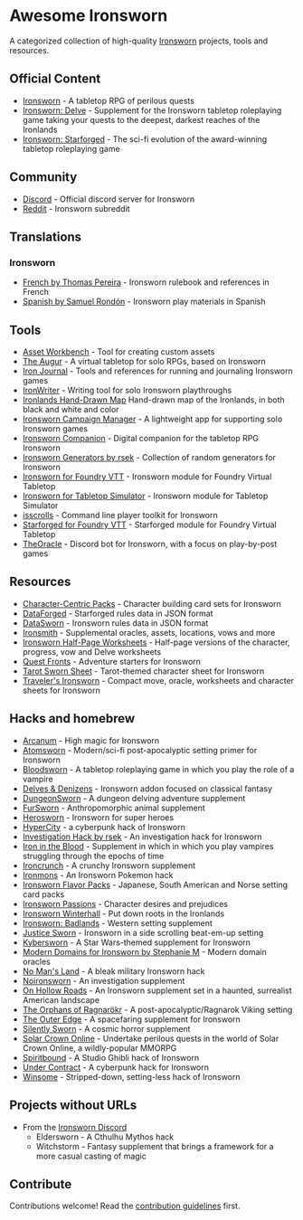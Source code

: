 # Awesome Ironsworn

A categorized collection of high-quality [Ironsworn](https://www.ironswornrpg.com/) projects, tools and resources.

## Official Content

* [Ironsworn](https://www.ironswornrpg.com/) - A tabletop RPG of perilous quests
* [Ironsworn: Delve](https://shawn-tomkin.itch.io/ironsworn-delve) - Supplement for the Ironsworn tabletop roleplaying game taking your quests to the deepest, darkest reaches of the Ironlands
* [Ironsworn: Starforged](https://www.kickstarter.com/projects/shawntomkin/ironsworn-starforged) -  The sci-fi evolution of the award-winning tabletop roleplaying game

## Community

* [Discord](https://discord.gg/8bRuZwK) - Official discord server for Ironsworn
* [Reddit](https://www.reddit.com/r/Ironsworn/) - Ironsworn subreddit

## Translations

### Ironsworn

* [French by Thomas Pereira](http://ironsworn.pbta.fr/) - Ironsworn rulebook and references in French
* [Spanish by Samuel Rondón](https://www.patreon.com/posts/ironsworn-in-34784503) - Ironsworn play materials in Spanish

## Tools

* [Asset Workbench](https://effortlessmountain.github.io/ironsworn-asset-workbench/) - Tool for creating custom assets 
* [The Augur](https://the-augur.itch.io/theaugur) - A virtual tabletop for solo RPGs, based on Ironsworn
* [Iron Journal](https://nboughton.uk/apps/ironsworn-campaign/) - Tools and references for running and journaling Ironsworn games
* [IronWriter](https://github.com/SHiLLySiT/IronWriter/blob/master/readme.md) - Writing tool for solo Ironsworn playthroughs
* [Ironlands Hand-Drawn Map](https://notofthisworld.itch.io/ironlands-map) Hand-drawn map of the Ironlands, in both black and white and color
* [Ironsworn Campaign Manager](https://nboughton.uk/apps/ironsworn-campaign/) - A lightweight app for supporting solo Ironsworn games
* [Ironsworn Companion](https://gcoulby.github.io/IronswornCompanion/) - Digital companion for the tabletop RPG Ironsworn
* [Ironsworn Generators by rsek](https://perchance.org/rsek-ironsworn-generators) - Collection of random generators for Ironsworn
* [Ironsworn for Foundry VTT](https://github.com/ben/foundry-ironsworn) - Ironsworn module for Foundry Virtual Tabletop
* [Ironsworn for Tabletop Simulator](https://steamcommunity.com/sharedfiles/filedetails/?id=1545126579) - Ironsworn module for Tabletop Simulator
* [isscrolls](https://github.com/thexhr/isscrolls) - Command line player toolkit for Ironsworn
* [Starforged for Foundry VTT](https://github.com/DiceT/starforged) - Starforged module for Foundry Virtual Tabletop
* [TheOracle](https://github.com/XenotropicDev/TheOracle) - Discord bot for Ironsworn, with a focus on play-by-post games

## Resources

* [Character-Centric Packs](https://www.drivethrurpg.com/browse/pub/14520/Samuel-Rondn/subcategory/32227_36337/CharacterCentric-Packs-for-the-Ironsworn-System) - Character building card sets for Ironsworn
* [DataForged](https://github.com/rsek/dataforged) - Starforged rules data in JSON format
* [DataSworn](https://github.com/rsek/datasworn) - Ironsworn rules data in JSON format
* [Ironsmith](https://www.drivethrurpg.com/product/351813/Ironsmith) - Supplemental oracles, assets, locations, vows and more
* [Ironsworn Half-Page Worksheets](https://notofthisworld.itch.io/ironsworn-half-page-worksheets) - Half-page versions of the character, progress, vow and Delve worksheets
* [Quest Fronts](https://www.drivethrurpg.com/product/360541/Quest-Fronts--Issue-1) - Adventure starters for Ironsworn
* [Tarot Sworn Sheet](https://assemblyrequisite.itch.io/tarot-sworn-sheet) - Tarot-themed character sheet for Ironsworn
* [Traveler's Ironsworn](https://www.drivethrurpg.com/product/301866/Travelers-Ironsworn-Playkit) - Compact move, oracle, worksheets and character sheets for Ironsworn

## Hacks and homebrew

* [Arcanum](https://www.drivethrurpg.com/product/368750/Arcanum-High-Magic-for-Ironsworn) - High magic for Ironsworn
* [Atomsworn](https://www.drivethrurpg.com/product/285005/Atomsworn-A-Post-Nuclear-Primer-Powered-by-Ironsworn-SRD) - Modern/sci-fi post-apocalyptic setting primer for Ironsworn
* [Bloodsworn](http://www.atlas-rpg.com/bloodsworn/) - A tabletop roleplaying game in which you play the role of a vampire
* [Delves & Denizens](https://delves-n-denizens.tumblr.com/) - Ironsworn addon focused on classical fantasy
* [DungeonSworn](https://drive.google.com/drive/folders/1-2HeceIG9VnkPdOVaJKWcHq3zfA78X4l) - A dungeon delving adventure supplement
* [FurSworn](https://notofthisworld.itch.io/fursworn) - Anthropomorphic animal supplement
* [Herosworn](https://docs.google.com/document/d/1ttFFH8Ul7NlXhWw8vOr39YIx6FHcKuaC_Uueaf6f0B0/view) - Ironsworn for super heroes
* [HyperCity](https://notrueindian.itch.io/hypercity) - a cyberpunk hack of Ironsworn
* [Investigation Hack by rsek](https://drive.google.com/drive/folders/1_tKqEn-iKDFyfzrNYgvVlzZuHOu1pUmc) - An investigation hack for Ironsworn
* [Iron in the Blood](https://www.drivethrurpg.com/product/309460/Iron-in-the-Blood) - Supplement in which in which you play vampires struggling through the epochs of time
* [Ironcrunch](https://www.patreon.com/SamuelRondon/posts?filters%5Btag%5D=Ironcrunch) - A crunchy Ironsworn supplement
* [Ironmons](https://docs.google.com/document/d/1MPLxI_RdVdhqvvvAbjXAt1PnKJ11CMZg4V6NTT7BNx0) - An Ironsworn Pokemon hack
* [Ironsworn Flavor Packs](http://www.playeveryrole.com/?p=592) - Japanese, South American and Norse setting card packs
* [Ironsworn Passions](https://docs.google.com/document/d/1ytKHeNLHOIE8JvL3-TUyIu_pDdP2oS69HbwKNxQ4DuA/view) - Character desires and prejudices
* [Ironsworn Winterhall](https://drive.google.com/file/d/160Ki8oVab0yZdlPUwHWROKIe8ILaTzNd/view) - Put down roots in the Ironlands
* [Ironsworn: Badlands](https://kstetson.itch.io/ironsworn-badlands) - Western setting supplement
* [Justice Sworn](https://sandypuggames.itch.io/justice-sworn) -  Ironsworn in a side scrolling beat-em-up setting
* [Kybersworn](https://drive.google.com/drive/folders/1bnhf7ha5IOuDgiCYl2JOyzyVDum2qPDx) - A Star Wars-themed supplement for Ironsworn
* [Modern Domains for Ironsworn by Stephanie M](https://drive.google.com/file/d/13KBv58Pq836vWLwDOK9qGYcCK8asK-O8/view) - Modern domain oracles
* [No Man's Land](https://drive.google.com/file/d/1oxzbAmsXef4SISen0j9WlksnV6XXXIBB/view) - A bleak military Ironsworn hack
* [Noironsworn](https://drive.google.com/file/d/1O9411BV4jsNNWT5FZZ1MFRCK2jDCjAfd/view) - An investigation supplement
* [On Hollow Roads](https://drive.google.com/file/d/1-Ye9rHOTPejGRSjk3SKRHKiLpVOCozDJ/view) - An Ironsworn supplement set in a haunted, surrealist American landscape
* [The Orphans of Ragnarökr](https://www.drivethrurpg.com/product/361512) - A post-apocalyptic/Ragnarok Viking setting
* [The Outer Edge](https://drive.google.com/drive/folders/1oVed10NZgiSniJG2sbXm40-7O59conPU) - A spacefaring supplement for Ironsworn
* [Silently Sworn](https://silentlysworn.wordpress.com/) - A cosmic horror supplement
* [Solar Crown Online](https://umbralaeronaut.itch.io/solar-crown-online) - Undertake perilous quests in the world of Solar Crown Online, a wildly-popular MMORPG
* [Spiritbound](https://mstrocks.itch.io/spiritbound) - A Studio Ghibli hack of Ironsworn
* [Under Contract](https://docs.google.com/document/d/1K1Cr1F1MABw8h-Hm-YL7DH4V9VLmq2Ezn9PEcOsuw-o) - A cyberpunk hack for Ironsworn
* [Winsome](https://elstiko.itch.io/winsome) - Stripped-down, setting-less hack of Ironsworn

## Projects without URLs

* From the [Ironsworn Discord](https://discord.gg/8bRuZwK)
  * Eldersworn - A Cthulhu Mythos hack
  * Witchstorm - Fantasy supplement that brings a framework for a more casual casting of magic

## Contribute

Contributions welcome! Read the [contribution guidelines](https://github.com/Billiam/awesome-ironsworn/blob/main/contributing.md) first.
